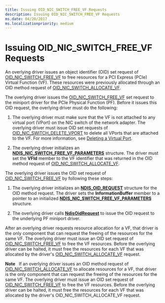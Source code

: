 ```yaml
---
title: Issuing OID_NIC_SWITCH_FREE_VF Requests
description: Issuing OID_NIC_SWITCH_FREE_VF Requests
ms.date: 04/20/2017
ms.localizationpriority: medium
---
```


# Issuing OID\_NIC\_SWITCH\_FREE\_VF Requests


An overlying driver issues an object identifier (OID) set request of [OID\_NIC\_SWITCH\_FREE\_VF](./oid-nic-switch-free-vf.md) to free resources for a PCI Express (PCIe) Virtual Function (VF). These resources were previously allocated through an OID method request of [OID\_NIC\_SWITCH\_ALLOCATE\_VF](./oid-nic-switch-allocate-vf.md).

The overlying driver issues the [OID\_NIC\_SWITCH\_FREE\_VF](./oid-nic-switch-free-vf.md) set request to the miniport driver for the PCIe Physical Function (PF). Before it issues this OID request, the overlying driver must do the following:

1.  The overlying driver must make sure that the VF is not attached to any virtual port (VPort) on the NIC switch of the network adapter. The overlying driver must issue OID set requests of [OID\_NIC\_SWITCH\_DELETE\_VPORT](./oid-nic-switch-delete-vport.md) to delete all VPorts that are attached to the VF. For more information, see [Deleting a Virtual Port](deleting-a-virtual-port.md).

2.  The overlying driver initializes an [**NDIS\_NIC\_SWITCH\_FREE\_VF\_PARAMETERS**](/windows-hardware/drivers/ddi/ntddndis/ns-ntddndis-_ndis_nic_switch_free_vf_parameters) structure. The driver must set the **VFId** member to the VF identifier that was returned in the OID method request of [OID\_NIC\_SWITCH\_ALLOCATE\_VF](./oid-nic-switch-allocate-vf.md).

The overlying driver issues the OID set request of [OID\_NIC\_SWITCH\_FREE\_VF](./oid-nic-switch-free-vf.md) by following these steps:

1.  The overlying driver initializes an [**NDIS\_OID\_REQUEST**](/windows-hardware/drivers/ddi/oidrequest/ns-oidrequest-ndis_oid_request) structure for the OID method request. The driver sets the **InformationBuffer** member to a pointer to an initialized [**NDIS\_NIC\_SWITCH\_FREE\_VF\_PARAMETERS**](/windows-hardware/drivers/ddi/ntddndis/ns-ntddndis-_ndis_nic_switch_free_vf_parameters) structure.

2.  The overlying driver calls [**NdisOidRequest**](/windows-hardware/drivers/ddi/ndis/nf-ndis-ndisoidrequest) to issue the OID request to the underlying PF miniport driver.

After an overlying driver requests resource allocation for a VF, that driver is the only component that can request the freeing of the resources for the same VF. The overlying driver must issue an OID set request of [OID\_NIC\_SWITCH\_FREE\_VF](./oid-nic-switch-free-vf.md) to free the VF resources. Before the overlying driver can be halted, it must free the resources for each VF that was allocated by the driver's [OID\_NIC\_SWITCH\_ALLOCATE\_VF](./oid-nic-switch-allocate-vf.md) request.

**Note**   If an overlying driver issues an OID method request of [OID\_NIC\_SWITCH\_ALLOCATE\_VF](./oid-nic-switch-allocate-vf.md) to allocate resources for a VF, that driver is the only component that can request the freeing of the resources for the same VF. The overlying driver must issue an OID set request of [OID\_NIC\_SWITCH\_FREE\_VF](./oid-nic-switch-free-vf.md) to free the VF resources. Before the overlying driver can be halted, it must free the resources for each VF that was allocated by the driver's OID\_NIC\_SWITCH\_ALLOCATE\_VF request.

 

 

